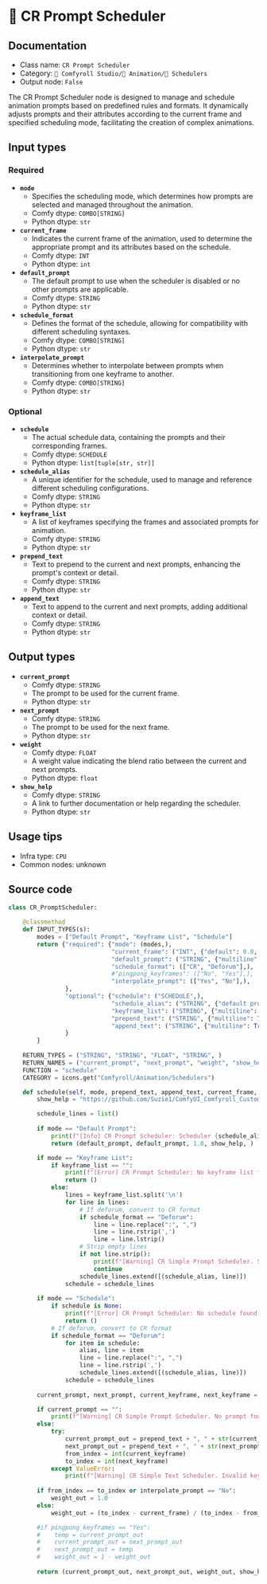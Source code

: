 # 📑 CR Prompt Scheduler
## Documentation
- Class name: `CR Prompt Scheduler`
- Category: `🧩 Comfyroll Studio/🎥 Animation/📑 Schedulers`
- Output node: `False`

The CR Prompt Scheduler node is designed to manage and schedule animation prompts based on predefined rules and formats. It dynamically adjusts prompts and their attributes according to the current frame and specified scheduling mode, facilitating the creation of complex animations.
## Input types
### Required
- **`mode`**
    - Specifies the scheduling mode, which determines how prompts are selected and managed throughout the animation.
    - Comfy dtype: `COMBO[STRING]`
    - Python dtype: `str`
- **`current_frame`**
    - Indicates the current frame of the animation, used to determine the appropriate prompt and its attributes based on the schedule.
    - Comfy dtype: `INT`
    - Python dtype: `int`
- **`default_prompt`**
    - The default prompt to use when the scheduler is disabled or no other prompts are applicable.
    - Comfy dtype: `STRING`
    - Python dtype: `str`
- **`schedule_format`**
    - Defines the format of the schedule, allowing for compatibility with different scheduling syntaxes.
    - Comfy dtype: `COMBO[STRING]`
    - Python dtype: `str`
- **`interpolate_prompt`**
    - Determines whether to interpolate between prompts when transitioning from one keyframe to another.
    - Comfy dtype: `COMBO[STRING]`
    - Python dtype: `str`
### Optional
- **`schedule`**
    - The actual schedule data, containing the prompts and their corresponding frames.
    - Comfy dtype: `SCHEDULE`
    - Python dtype: `list[tuple[str, str]]`
- **`schedule_alias`**
    - A unique identifier for the schedule, used to manage and reference different scheduling configurations.
    - Comfy dtype: `STRING`
    - Python dtype: `str`
- **`keyframe_list`**
    - A list of keyframes specifying the frames and associated prompts for animation.
    - Comfy dtype: `STRING`
    - Python dtype: `str`
- **`prepend_text`**
    - Text to prepend to the current and next prompts, enhancing the prompt's context or detail.
    - Comfy dtype: `STRING`
    - Python dtype: `str`
- **`append_text`**
    - Text to append to the current and next prompts, adding additional context or detail.
    - Comfy dtype: `STRING`
    - Python dtype: `str`
## Output types
- **`current_prompt`**
    - Comfy dtype: `STRING`
    - The prompt to be used for the current frame.
    - Python dtype: `str`
- **`next_prompt`**
    - Comfy dtype: `STRING`
    - The prompt to be used for the next frame.
    - Python dtype: `str`
- **`weight`**
    - Comfy dtype: `FLOAT`
    - A weight value indicating the blend ratio between the current and next prompts.
    - Python dtype: `float`
- **`show_help`**
    - Comfy dtype: `STRING`
    - A link to further documentation or help regarding the scheduler.
    - Python dtype: `str`
## Usage tips
- Infra type: `CPU`
- Common nodes: unknown


## Source code
```python
class CR_PromptScheduler:

    @classmethod
    def INPUT_TYPES(s):
        modes = ["Default Prompt", "Keyframe List", "Schedule"]
        return {"required": {"mode": (modes,),
                             "current_frame": ("INT", {"default": 0.0, "min": 0.0, "max": 9999.0, "step": 1.0,}),
                             "default_prompt": ("STRING", {"multiline": False, "default": "default prompt"}),
                             "schedule_format": (["CR", "Deforum"],),
                             #"pingpong_keyframes": (["No", "Yes"],),
                             "interpolate_prompt": (["Yes", "No"],),
                },
                "optional": {"schedule": ("SCHEDULE",),
                             "schedule_alias": ("STRING", {"default prompt": "", "multiline": False}),
                             "keyframe_list": ("STRING", {"multiline": True, "default": "keyframe list"}), 
                             "prepend_text": ("STRING", {"multiline": True, "default": "prepend text"}),
                             "append_text": ("STRING", {"multiline": True, "default": "append text"}),                 
                }                    
        }
    
    RETURN_TYPES = ("STRING", "STRING", "FLOAT", "STRING", )
    RETURN_NAMES = ("current_prompt", "next_prompt", "weight", "show_help", )
    FUNCTION = "schedule"
    CATEGORY = icons.get("Comfyroll/Animation/Schedulers")

    def schedule(self, mode, prepend_text, append_text, current_frame, schedule_alias, default_prompt, schedule_format, interpolate_prompt, keyframe_list="", schedule=None):
        show_help = "https://github.com/Suzie1/ComfyUI_Comfyroll_CustomNodes/wiki/Scheduler-Nodes#cr-prompt-scheduler"

        schedule_lines = list()    
    
        if mode == "Default Prompt":
            print(f"[Info] CR Prompt Scheduler: Scheduler {schedule_alias} is disabled")
            return (default_prompt, default_prompt, 1.0, show_help, )

        if mode == "Keyframe List":
            if keyframe_list == "":
                print(f"[Error] CR Prompt Scheduler: No keyframe list found.")
                return ()
            else:
                lines = keyframe_list.split('\n')
                for line in lines:
                    # If deforum, convert to CR format
                    if schedule_format == "Deforum":
                        line = line.replace(":", ",")
                        line = line.rstrip(',')
                        line = line.lstrip()
                    # Strip empty lines
                    if not line.strip():
                        print(f"[Warning] CR Simple Prompt Scheduler. Skipped blank line at line {i}")
                        continue
                    schedule_lines.extend([(schedule_alias, line)])
                schedule = schedule_lines
        
        if mode == "Schedule":
            if schedule is None:
                print(f"[Error] CR Prompt Scheduler: No schedule found.")
                return ()
            # If deforum, convert to CR format   
            if schedule_format == "Deforum":
                for item in schedule:
                    alias, line = item
                    line = line.replace(":", ",")
                    line = line.rstrip(',')
                    schedule_lines.extend([(schedule_alias, line)])
                schedule = schedule_lines               
        
        current_prompt, next_prompt, current_keyframe, next_keyframe = prompt_scheduler(schedule, schedule_alias, current_frame)

        if current_prompt == "":
            print(f"[Warning] CR Simple Prompt Scheduler. No prompt found for frame. Schedules should start at frame 0.")
        else:        
            try:
                current_prompt_out = prepend_text + ", " + str(current_prompt) + ", " + append_text
                next_prompt_out = prepend_text + ", " + str(next_prompt) + ", " + append_text
                from_index = int(current_keyframe)
                to_index = int(next_keyframe)
            except ValueError:
                print(f"[Warning] CR Simple Text Scheduler. Invalid keyframe at frame {current_frame}")
              
        if from_index == to_index or interpolate_prompt == "No":
            weight_out = 1.0
        else:
            weight_out = (to_index - current_frame) / (to_index - from_index)        

        #if pingpong_keyframes == "Yes":
        #    temp = current_prompt_out
        #    current_prompt_out = next_prompt_out
        #    next_prompt_out = temp
        #    weight_out = 1 - weight_out
                
        return (current_prompt_out, next_prompt_out, weight_out, show_help, ) 

```
